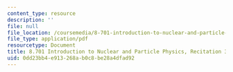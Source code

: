 ```yaml
---
content_type: resource
description: ''
file: null
file_location: /coursemedia/8-701-introduction-to-nuclear-and-particle-physics-fall-2020/0dd23bb4e913268ab0c8be28a4dfad92_MIT8_701f20_rec3_soln.pdf
file_type: application/pdf
resourcetype: Document
title: 8.701 Introduction to Nuclear and Particle Physics, Recitation 3 Solutions
uid: 0dd23bb4-e913-268a-b0c8-be28a4dfad92
---
```

